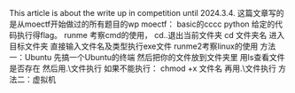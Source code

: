 This article is about the write up in competition until 2024.3.4.
这篇文章写的是从moectf开始做过的所有题目的wp
moectf：
basic的cccc python 给定的代码执行得flag。
runme 考察cmd的使用，
cd..退出当前文件夹 cd 文件夹名 进入目标文件夹 直接输入文件名及类型执行exe文件
runme2考察linux的使用
方法一：Ubuntu 先搞一个Ubuntu的终端 然后把你的文件放到文件夹里 用ls查看文件是否存在
然后用.\文件执行
如果不能执行：
chmod +x 文件名 再用.\文件执行
方法二：虚拟机
